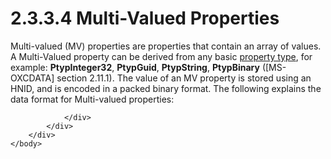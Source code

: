 <html dir="LTR" xmlns:mshelp="http://msdn.microsoft.com/mshelp" xmlns:ddue="http://ddue.schemas.microsoft.com/authoring/2003/5" xmlns:xlink="http://www.w3.org/1999/xlink" xmlns:tool="http://www.microsoft.com/tooltip">
    <head>
        <meta http-equiv="Content-Type" content="text/html; CHARSET=utf-8"></meta>
        <meta name="save" content="history"></meta>
        <title>2.3.3.4 Multi-Valued Properties</title>
        <xml>
            <mshelp:toctitle title="2.3.3.4 Multi-Valued Properties"></mshelp:toctitle>
            <mshelp:rltitle title="[MS-PST]: Multi-Valued Properties"></mshelp:rltitle>
            <mshelp:keyword index="A" term="8867b1c4-d15c-49ae-bb78-5e35615c4cfd"></mshelp:keyword>
            <mshelp:attr name="DCSext.ContentType" value="open specification"></mshelp:attr>
            <mshelp:attr name="AssetID" value="8867b1c4-d15c-49ae-bb78-5e35615c4cfd"></mshelp:attr>
            <mshelp:attr name="TopicType" value="kbRef"></mshelp:attr>
            <mshelp:attr name="DCSext.Title" value="[MS-PST]: Multi-Valued Properties" />
        </xml>
    </head>
    <body>
        <div id="header">
            <h1 class="heading">2.3.3.4 Multi-Valued Properties</h1>
        </div>
        <div id="mainSection">
            <div id="mainBody">
                <div id="allHistory" class="saveHistory"></div>
                <div id="sectionSection0" class="section" name="collapseableSection">
                    

<p>Multi-valued (MV) properties are properties that contain an
array of values. A Multi-Valued property can be derived from any basic <a href="08220cc9-69b1-4072-a2e7-2a0ff201d505.htm#gt_c17efaf4-bfdf-479d-8227-e165b647c933">property type</a>, for example:
<b>PtypInteger32</b>, <b>PtypGuid</b>, <b>PtypString</b>, <b>PtypBinary</b> (<mshelp:link keywords="1afa0cd9-b1a0-4520-b623-bf15030af5d8" tabindex="0">[MS-OXCDATA]</mshelp:link>
section <mshelp:link keywords="0c77892e-288e-435a-9c49-be1c20c7afdb" tabindex="0">2.11.1</mshelp:link>).
The value of an MV property is stored using an HNID, and is encoded in a packed
binary format. The following explains the data format for Multi-valued
properties:</p>


                </div>
            </div>
        </div>
    </body>
</html>
